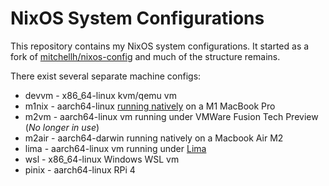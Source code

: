 # NixOS System Configurations

This repository contains my NixOS system configurations. It started as a fork of [mitchellh/nixos-config](https://github.com/mitchellh/nixos-config/) and much of the structure remains.

There exist several separate machine configs:

- devvm - x86_64-linux kvm/qemu vm
- m1nix - aarch64-linux [running natively](https://github.com/tpwrules/nixos-m1/) on a M1 MacBook Pro 
- m2vm - aarch64-linux vm running under VMWare Fusion Tech Preview (_No longer in use_)
- m2air - aarch64-darwin running natively on a Macbook Air M2
- lima - aarch64-linux vm running under [Lima](https://github.com/lima-vm/lima)
- wsl - x86_64-linux Windows WSL vm
- pinix - aarch64-linux RPi 4

